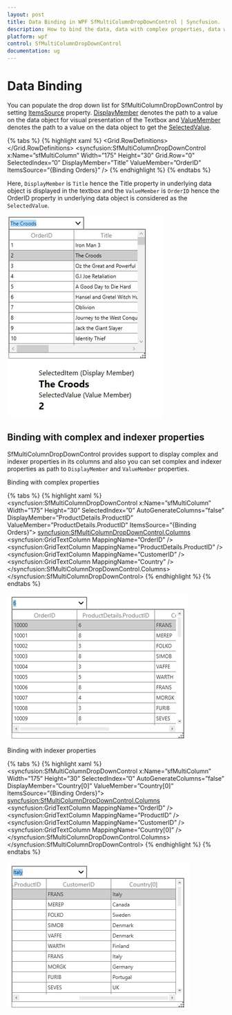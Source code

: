 ```yaml
---
layout: post
title: Data Binding in WPF SfMultiColumnDropDownControl | Syncfusion.
description: How to bind the data, data with complex properties, data with indexer properties in WPF SfMultiColumnDropDownControl.
platform: wpf
control: SfMultiColumnDropDownControl
documentation: ug
---
```


# Data Binding

You can populate the drop down list for SfMultiColumnDropDownControl by setting [ItemsSource](https://help.syncfusion.com/cr/wpf/Syncfusion.UI.Xaml.Grid.SfMultiColumnDropDownControl.html#Syncfusion_UI_Xaml_Grid_SfMultiColumnDropDownControl_ItemsSource) property.
[DisplayMember](https://help.syncfusion.com/cr/wpf/Syncfusion.UI.Xaml.Grid.SfMultiColumnDropDownControl.html#Syncfusion_UI_Xaml_Grid_SfMultiColumnDropDownControl_DisplayMember) denotes the path to a value on the data object for visual presentation of the Textbox and [ValueMember](https://help.syncfusion.com/cr/wpf/Syncfusion.UI.Xaml.Grid.SfMultiColumnDropDownControl.html#Syncfusion_UI_Xaml_Grid_SfMultiColumnDropDownControl_ValueMember) denotes the path to a value on the data object to get the [SelectedValue](https://help.syncfusion.com/cr/wpf/Syncfusion.UI.Xaml.Grid.SfMultiColumnDropDownControl.html#Syncfusion_UI_Xaml_Grid_SfMultiColumnDropDownControl_SelectedValue). 

{% tabs %}
{% highlight xaml %}
<Grid>
    <Grid.RowDefinitions>
        <RowDefinition Height="400" />
        <RowDefinition Height="*" />
    </Grid.RowDefinitions>
<syncfusion:SfMultiColumnDropDownControl x:Name=”sfMultiColumn”
                                         Width=”175”
                                         Height=”30”
                                         Grid.Row="0"
                                         SelectedIndex=”0”
                                         DisplayMember=”Title”
                                         ValueMember=”OrderID”
                                         ItemsSource=”{Binding Orders}” />
<StackPanel Grid.Row="1" Margin="100,0,0,0">
    <TextBlock FontSize="16" Text="SelectedItem (Display Member) " />
    <TextBlock FontSize="22"
               FontWeight="Bold"
               Text="{Binding ElementName= ”sfMultiColumn”,
                              Mode=TwoWay,
                              Path=SelectedItem.Title}" />
    <TextBlock FontSize="16" Text="SelectedValue (Value Member) " />
    <TextBlock FontSize="22"
               FontWeight="Bold"
               Text="{Binding ElementName= ”sfMultiColumn”,
                              Mode=TwoWay,
                              Path=SelectedValue}" />
</StackPanel>
</Grid>
{% endhighlight %}
{% endtabs %}


Here, `DisplayMember` is `Title` hence the Title property in underlying data object is displayed in the textbox and the `ValueMember` is `OrderID` hence the OrderID property in underlying data object is considered as the `SelectedValue`.

![Binding the data with SfMultiColumnDropDownControl Wpf](Data-Binding_images/Data-Binding_img1.png)

## Binding with complex and indexer properties

SfMultiColumnDropDownControl provides support to display complex and indexer properties in its columns and also you can set complex and indexer properties as path to `DisplayMember` and `ValueMember` properties.

Binding with complex properties

{% tabs %}
{% highlight xaml %}
<syncfusion:SfMultiColumnDropDownControl x:Name=”sfMultiColumn”
                                         Width=”175”
                                         Height=”30”
                                         SelectedIndex=”0”
                                         AutoGenerateColumns=”false”
                                         DisplayMember=”ProductDetails.ProductID”
                                         ValueMember=”ProductDetails.ProductID”
                                         ItemsSource=”{Binding Orders}”>
    <syncfusion:SfMultiColumnDropDownControl.Columns>
        <syncfusion:GridTextColumn MappingName=”OrderID” />
        <syncfusion:GridTextColumn MappingName=”ProductDetails.ProductID” />
        <syncfusion:GridTextColumn MappingName=”CustomerID” />
        <syncfusion:GridTextColumn MappingName=”Country” />
    </syncfusion:SfMultiColumnDropDownControl.Columns>
</syncfusion:SfMultiColumnDropDownControl>
{% endhighlight %}
{% endtabs %}

![Binding the complex properties with SfMultiColumnDropDownControl wpf](Data-Binding_images/Data-Binding_img2.png)

Binding with indexer properties

{% tabs %}
{% highlight xaml %}
<syncfusion:SfMultiColumnDropDownControl x:Name=”sfMultiColumn”
                                         Width=”175”
                                         Height=”30”
                                         SelectedIndex=”0”
                                         AutoGenerateColumns=”false”
                                         DisplayMember=”Country[0]”
                                         ValueMember=”Country[0]”
                                         ItemsSource=”{Binding Orders}”>
    <syncfusion:SfMultiColumnDropDownControl.Columns>
        <syncfusion:GridTextColumn MappingName=”OrderID” />
        <syncfusion:GridTextColumn MappingName=”ProductID” />
        <syncfusion:GridTextColumn MappingName=”CustomerID” />
        <syncfusion:GridTextColumn MappingName=”Country[0]” />
    </syncfusion:SfMultiColumnDropDownControl.Columns>
</syncfusion:SfMultiColumnDropDownControl>
{% endhighlight %}
{% endtabs %}

![Binding the indexer properties with SfMultiColumnDropDownControl wpf](Data-Binding_images/Data-Binding_img3.png)